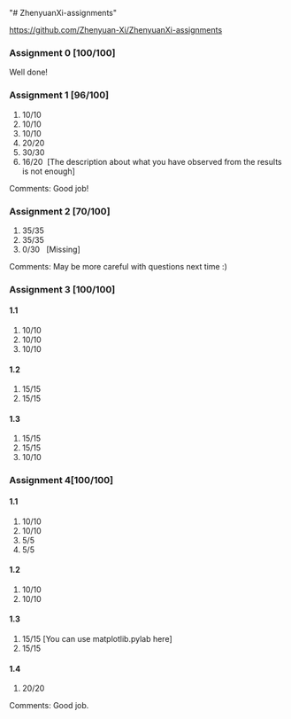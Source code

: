 "# ZhenyuanXi-assignments"   

https://github.com/Zhenyuan-Xi/ZhenyuanXi-assignments

### Assignment 0 [100/100]  
Well done!

### Assignment 1 [96/100]
1. 10/10
2. 10/10
3. 10/10
4. 20/20
5. 30/30
6. 16/20 &nbsp;[The description about what you have observed from the results is not enough]

Comments: Good job!

### Assignment 2 [70/100]
1. 35/35
2. 35/35
3. 0/30 &nbsp; [Missing]

Comments: May be more careful with questions next time :)

### Assignment 3 [100/100]
#### 1.1
1. 10/10
2. 10/10 
3. 10/10

#### 1.2
1. 15/15
2. 15/15

#### 1.3
1. 15/15
2. 15/15
3. 10/10

### Assignment 4[100/100]
#### 1.1
1. 10/10
2. 10/10
3. 5/5
4. 5/5

#### 1.2
1. 10/10
2. 10/10

#### 1.3
1. 15/15 [You can use matplotlib.pylab here]
2. 15/15

#### 1.4
1. 20/20

Comments: Good job.


